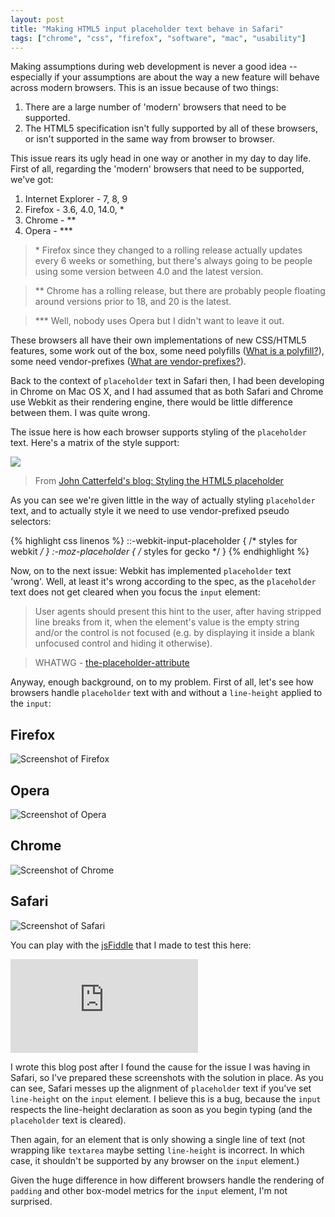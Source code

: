 ```yaml
---
layout: post
title: "Making HTML5 input placeholder text behave in Safari"
tags: ["chrome", "css", "firefox", "software", "mac", "usability"]
---
```

Making assumptions during web development is never a good idea -- especially if your assumptions are about the way a new feature will behave across modern browsers. This is an issue because of two things:

<!-- more -->

1. There are a large number of 'modern' browsers that need to be supported.
2. The HTML5 specification isn't fully supported by all of these browsers, or isn't supported in the same way from browser to browser.

This issue rears its ugly head in one way or another in my day to day life. First of all, regarding the 'modern' browsers that need to be supported, we've got:

1. Internet Explorer - 7, 8, 9
2. Firefox - 3.6, 4.0, 14.0, \*
3. Chrome - \*\*
4. Opera - \*\*\*

> \* Firefox since they changed to a rolling release actually updates every 6 weeks or something, but there's always going to be people using some version between 4.0 and the latest version.

> \*\* Chrome has a rolling release, but there are probably people floating around versions prior to 18, and 20 is the latest.

> \*\*\* Well, nobody uses Opera but I didn't want to leave it out.

These browsers all have their own implementations of new CSS/HTML5 features, some work out of the box, some need polyfills ([What is a polyfill?](http://remysharp.com/2010/10/08/what-is-a-polyfill/)), some need vendor-prefixes ([What are vendor-prefixes?](http://peter.sh/experiments/vendor-prefixed-css-property-overview/)).

Back to the context of `placeholder` text in Safari then, I had been developing in Chrome on Mac OS X, and I had assumed that as both Safari and Chrome use Webkit as their rendering engine, there would be little difference between them. I was quite wrong.

The issue here is how each browser supports styling of the `placeholder` text. Here's a matrix of the style support:

![](http://f.cl.ly/items/1P0f2k1I2M2M0e0V1f1S/by%20default%202012-07-24%20at%2012.17.12.png)

> From <a href="http://blog.ajcw.com/2011/02/styling-the-html5-placeholder/" target="_blank">John Catterfeld's blog: Styling the HTML5 placeholder</a>

As you can see we're given little in the way of actually styling `placeholder` text, and to actually style it we need to use vendor-prefixed pseudo selectors:

{% highlight css linenos %}
::-webkit-input-placeholder { /* styles for webkit */ }
:-moz-placeholder { /* styles for gecko */ }
{% endhighlight %}

Now, on to the next issue: Webkit has implemented `placeholder` text 'wrong'. Well, at least it's wrong according to the spec, as the `placeholder` text does not get cleared when you focus the `input` element:


> User agents should present this hint to the user, after having stripped line breaks from it, when the element's value is the empty string and/or the control is not focused (e.g. by displaying it inside a blank unfocused control and hiding it otherwise).


> WHATWG - <a href="http://www.whatwg.org/specs/web-apps/current-work/multipage/common-input-element-attributes.html#the-placeholder-attribute">the-placeholder-attribute</a>

Anyway, enough background, on to my problem. First of all, let's see how browsers handle `placeholder` text with and without a `line-height` applied to the `input`:

## Firefox
![Screenshot of Firefox](http://f.cl.ly/items/2u393l1y3y3R3o0B2D3o/by%20default%202012-07-24%20at%2011.09.57.png)

## Opera
![Screenshot of Opera](http://f.cl.ly/items/0q2e3h1m41133U0s0L2a/by%20default%202012-07-24%20at%2014.09.35.png)

## Chrome
![Screenshot of Chrome](http://f.cl.ly/items/3Q3O0M3Y3r0q1o030k08/by%20default%202012-07-24%20at%2011.08.57.png)

## Safari
![Screenshot of Safari](http://f.cl.ly/items/0c2x0X0K2E023g2d3c0c/by%20default%202012-07-24%20at%2011.08.48.png)

You can play with the [jsFiddle](http://jsfiddle.net/wfYFW/) that I made to test this here:

<div class="video-wrapper hd">
    <iframe src="http://jsfiddle.net/wfYFW/embedded/result/" allowfullscreen="allowfullscreen" frameborder="0"> </iframe>
</div>

I wrote this blog post after I found the cause for the issue I was having in Safari, so I've prepared these screenshots with the solution in place. As you can see, Safari messes up the alignment of `placeholder` text if you've set `line-height` on the `input` element. I believe this is a bug, because the `input` respects the line-height declaration as soon as you begin typing (and the `placeholder` text is cleared).

Then again, for an element that is only showing a single line of text (not wrapping like `textarea` maybe setting `line-height` is incorrect. In which case, it shouldn't be supported by any browser on the `input` element.)

Given the huge difference in how different browsers handle the rendering of `padding` and other box-model metrics for the `input` element, I'm not surprised.
